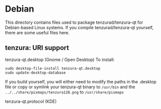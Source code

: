 
Debian
====================
This directory contains files used to package tenzurad/tenzura-qt
for Debian-based Linux systems. If you compile tenzurad/tenzura-qt yourself, there are some useful files here.

## tenzura: URI support ##


tenzura-qt.desktop  (Gnome / Open Desktop)
To install:

	sudo desktop-file-install tenzura-qt.desktop
	sudo update-desktop-database

If you build yourself, you will either need to modify the paths in
the .desktop file or copy or symlink your tenzura-qt binary to `/usr/bin`
and the `../../share/pixmaps/tenzura128.png` to `/usr/share/pixmaps`

tenzura-qt.protocol (KDE)


